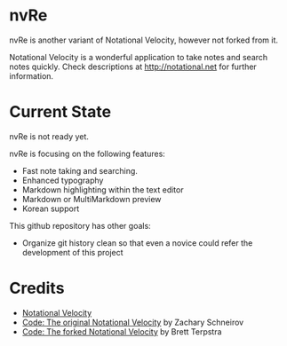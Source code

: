 # nvRe

nvRe is another variant of Notational Velocity, however not forked from it.

Notational Velocity is a wonderful application to take notes and search notes quickly. Check descriptions at http://notational.net for further information.

# Current State

nvRe is not ready yet.

nvRe is focusing on the following features:

* Fast note taking and searching.
* Enhanced typography
* Markdown highlighting within the text editor
* Markdown or MultiMarkdown preview
* Korean support

This github repository has other goals:

* Organize git history clean so that even a novice could refer the development of this project

# Credits

* [Notational Velocity][notational]
* [Code: The original Notational Velocity][schneirov] by Zachary Schneirov
* [Code: The forked Notational Velocity][brett] by Brett Terpstra

[notational]: http://notational.net/
[schneirov]: https://github.com/scrod/nv
[brett]: https://github.com/ttscoff/nv
